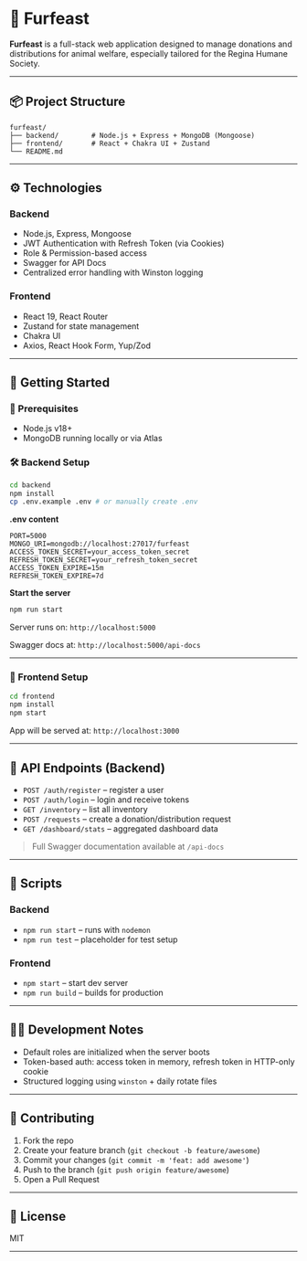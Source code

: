 # 🐾 Furfeast

**Furfeast** is a full-stack web application designed to manage donations and distributions for animal welfare, especially tailored for the Regina Humane Society.

---

## 📦 Project Structure

```
furfeast/
├── backend/        # Node.js + Express + MongoDB (Mongoose)
├── frontend/       # React + Chakra UI + Zustand
└── README.md
```

---

## ⚙️ Technologies

### Backend
- Node.js, Express, Mongoose
- JWT Authentication with Refresh Token (via Cookies)
- Role & Permission-based access
- Swagger for API Docs
- Centralized error handling with Winston logging

### Frontend
- React 19, React Router
- Zustand for state management
- Chakra UI
- Axios, React Hook Form, Yup/Zod

---

## 🚀 Getting Started

### 🧰 Prerequisites
- Node.js v18+
- MongoDB running locally or via Atlas

### 🛠 Backend Setup

```bash
cd backend
npm install
cp .env.example .env # or manually create .env
```

**.env content**
```env
PORT=5000
MONGO_URI=mongodb://localhost:27017/furfeast
ACCESS_TOKEN_SECRET=your_access_token_secret
REFRESH_TOKEN_SECRET=your_refresh_token_secret
ACCESS_TOKEN_EXPIRE=15m
REFRESH_TOKEN_EXPIRE=7d
```

**Start the server**
```bash
npm run start
```

Server runs on: `http://localhost:5000`

Swagger docs at: `http://localhost:5000/api-docs`

---

### 🎨 Frontend Setup

```bash
cd frontend
npm install
npm start
```

App will be served at: `http://localhost:3000`

---

## 📘 API Endpoints (Backend)

- `POST /auth/register` – register a user
- `POST /auth/login` – login and receive tokens
- `GET /inventory` – list all inventory
- `POST /requests` – create a donation/distribution request
- `GET /dashboard/stats` – aggregated dashboard data

> Full Swagger documentation available at `/api-docs`

---

## 🧪 Scripts

### Backend
- `npm run start` – runs with `nodemon`
- `npm run test` – placeholder for test setup

### Frontend
- `npm start` – start dev server
- `npm run build` – builds for production

---

## 👨‍💻 Development Notes

- Default roles are initialized when the server boots
- Token-based auth: access token in memory, refresh token in HTTP-only cookie
- Structured logging using `winston` + daily rotate files

---

## 🤝 Contributing

1. Fork the repo
2. Create your feature branch (`git checkout -b feature/awesome`)
3. Commit your changes (`git commit -m 'feat: add awesome'`)
4. Push to the branch (`git push origin feature/awesome`)
5. Open a Pull Request

---

## 📄 License

MIT

---

